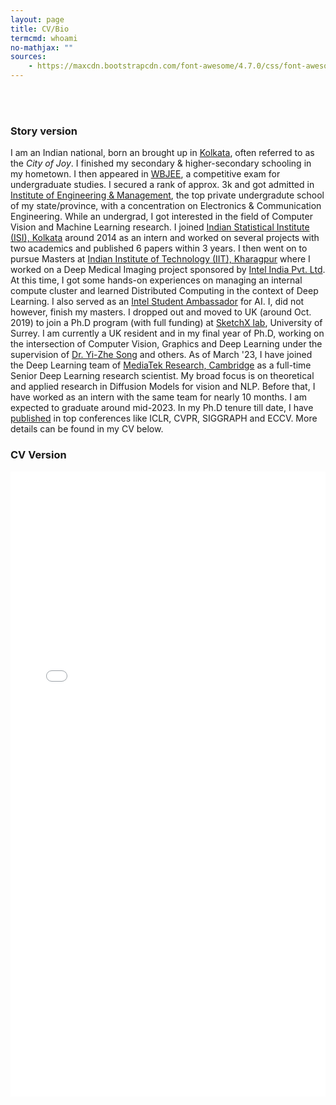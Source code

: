 ```yaml
---
layout: page
title: CV/Bio
termcmd: whoami
no-mathjax: ""
sources:
    - https://maxcdn.bootstrapcdn.com/font-awesome/4.7.0/css/font-awesome.min.css
---
```


<br /> <br />

### Story version

I am an Indian national, born an brought up in [Kolkata](https://wikitravel.org/en/Kolkata), often referred to as the *City of Joy*. I finished my secondary & higher-secondary schooling in my hometown. I then appeared in [WBJEE](https://wbjeeb.nic.in/WBJEEBBoardCMS/Page/Page?PageId=1&LangId=P), a competitive exam for undergraduate studies. I secured a rank of approx. 3k and got admitted in [Institute of Engineering & Management](https://iem.edu.in/), the top private undergradute school of my state/province, with a concentration on Electronics & Communication Engineering. While an undergrad, I got interested in the field of Computer Vision and Machine Learning research. I joined [Indian Statistical Institute (ISI), Kolkata](https://www.isical.ac.in/) around 2014 as an intern and worked on several projects with two academics and published 6 papers within 3 years. I then went on to pursue Masters at [Indian Institute of Technology (IIT), Kharagpur](http://iitkgp.ac.in/) where I worked on a Deep Medical Imaging project sponsored by [Intel India Pvt. Ltd](https://www.intel.in/content/www/in/en/homepage.html). At this time, I got some hands-on experiences on managing an internal compute cluster and learned Distributed Computing in the context of Deep Learning. I also served as an [Intel Student Ambassador](https://devmesh.intel.com/member-programs/intel-student-ambassador-program) for AI. I, did not however, finish my masters. I dropped out and moved to UK (around Oct. 2019) to join a Ph.D program (with full funding) at [SketchX lab](http://sketchx.ai/), University of Surrey. I am currently a UK resident and in my final year of Ph.D, working on the intersection of Computer Vision, Graphics and Deep Learning under the supervision of [Dr. Yi-Zhe Song](http://personal.ee.surrey.ac.uk/Personal/Y.Song/) and others. As of March '23, I have joined the Deep Learning team of <a target="_blank" href="https://www.mtkresearch.com/en">MediaTek Research, Cambridge</a> as a full-time Senior Deep Learning research scientist. My broad focus is on theoretical and applied research in Diffusion Models for vision and NLP. Before that, I have worked as an intern with the same team for nearly 10 months. I am expected to graduate around mid-2023. In my Ph.D tenure till date, I have [published](https://scholar.google.com/citations?user=x-WI_EgAAAAJ) in top conferences like ICLR, CVPR, SIGGRAPH and ECCV. More details can be found in my CV below.

### CV Version

<embed width="100%" height="1000px;" type="application/pdf" src="{{ site.url }}{{ site.baseurl }}/public/cv.pdf">